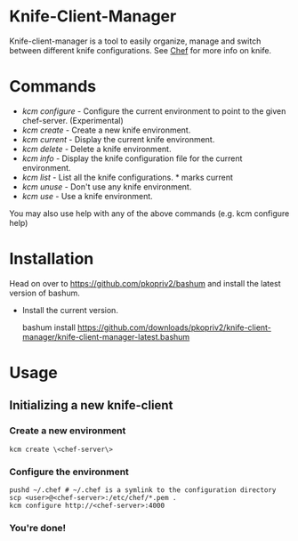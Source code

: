 # Knife-Client-Manager

Knife-client-manager is a tool to easily organize, manage and switch 
between different knife configurations. See [Chef](http://www.opscode.com/chef/)
for more info on knife.


# Commands 

* *kcm configure* - Configure the current environment to point to the given chef-server.  (Experimental)
* *kcm create* - Create a new knife environment.
* *kcm current* - Display the current knife environment.
* *kcm delete* - Delete a knife environment.
* *kcm info* - Display the knife configuration file for the current environment.
* *kcm list* - List all the knife configurations. * marks current
* *kcm unuse* - Don't use any knife environment. 
* *kcm use* - Use a knife environment.

You may also use help with any of the above commands (e.g. kcm configure help)

# Installation

Head on over to https://github.com/pkopriv2/bashum and install the latest version of bashum. 

* Install the current version.
	
	bashum install https://github.com/downloads/pkopriv2/knife-client-manager/knife-client-manager-latest.bashum

# Usage

## Initializing a new knife-client

### Create a new environment

	kcm create \<chef-server\>

### Configure the environment

	pushd ~/.chef # ~/.chef is a symlink to the configuration directory
	scp <user>@<chef-server>:/etc/chef/*.pem . 
	kcm configure http://<chef-server>:4000

### You're done!
